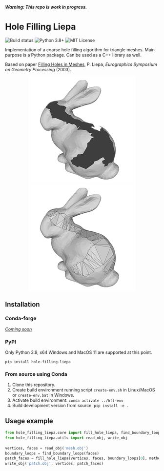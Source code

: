 ***Warning: This repo is work in progress.***

# Hole Filling Liepa

![Build status](https://github.com/russelmann/hole-filling-liepa/actions/workflows/python-package-conda.yml/badge.svg?event=push)
![Python 3.8+](https://img.shields.io/badge/python-3.8+-blue.svg)
![MIT License](https://img.shields.io/github/license/russelmann/hole-filling-liepa?color=informational)

Implementation of a coarse hole filling algorithm for triangle meshes. Main purpose is a Python package. Can be used as a C++ library as well.

Based on paper [Filling Holes in Meshes](https://diglib.eg.org/handle/10.2312/SGP.SGP03.200-206), P. Liepa, *Eurographics Symposium on Geometry Processing* (2003).


<p align="center">
  <img width="350" src="https://github.com/russelmann/hole-filling-liepa/blob/main/media/bunny-hole.png" alt="Bunny with hole">
  <img width="350" src="https://github.com/russelmann/hole-filling-liepa/blob/main/media/bunny-patched.png" alt="Patched Bunny">
</p>

## Installation

### Conda-forge

[*Coming soon*](https://github.com/conda-forge/staged-recipes/pull/18836)

### PyPI

Only Python 3.9, x64 Windows and MacOS 11 are supported at this point.

```
pip install hole-filling-liepa
```

### From source using Conda

1. Clone this repository.
2. Create build environment running script `create-env.sh` in Linux/MacOS or `create-env.bat` in Windows.
3. Activate build environment. `conda activate ../hfl-env`
4. Build development version from source. `pip install -e .`

## Usage example

```python
from hole_filling_liepa.core import fill_hole_liepa, find_boundary_loops
from hole_filling_liepa.utils import read_obj, write_obj

vertices, faces = read_obj('mesh.obj')
boundary_loops = find_boundary_loops(faces)
patch_faces = fill_hole_liepa(vertices, faces, boundary_loops[0], method='angle')
write_obj('patch.obj', vertices, patch_faces)
```
